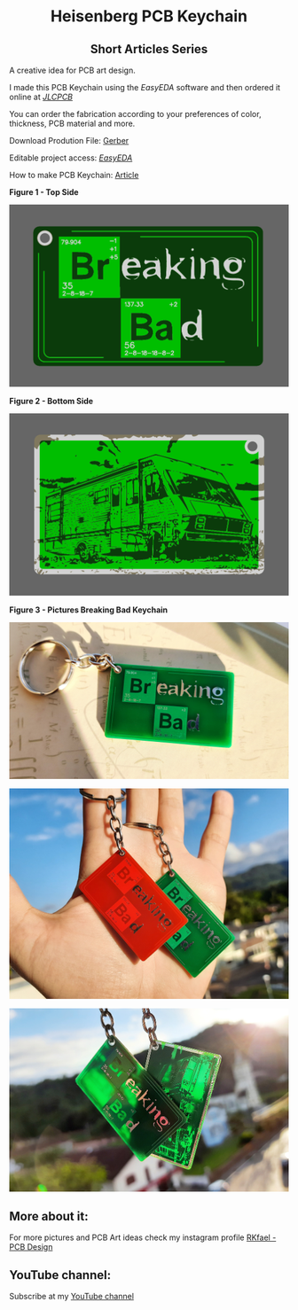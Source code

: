<h1 align="center"> Heisenberg PCB Keychain </h1>

<h2 align="center"> Short Articles Series </h2>

A creative idea for PCB art design.

I made this PCB Keychain using the *EasyEDA* software and then ordered it online at [*JLCPCB*](https://jlcpcb.com/IRG)

You can order the fabrication according to your preferences of color, thickness, PCB material and more.

Download Prodution File: [Gerber](https://github.com/rkfael/PCB-Keychain-Breaking-Bad/blob/main/Gerber_BREAKING_BAD_KEYCHAIN_2021-09-02.zip)

Editable project access: [*EasyEDA*](https://oshwlab.com/rkfael/braking_bad_keychain)

How to make PCB Keychain: [Article](https://github.com/rkfael/PCB-Keychain)

**Figure 1 - Top Side**

![showcase](https://github.com/rkfael/PCB-Keychain-Breaking-Bad/blob/main/rootimages/Top%20Side.png)

**Figure 2 - Bottom Side**

![showcase](https://github.com/rkfael/PCB-Keychain-Breaking-Bad/blob/main/rootimages/Bottom%20Side.png)

**Figure 3 - Pictures Breaking Bad Keychain**

![showcase](https://github.com/rkfael/PCB-Keychain-Breaking-Bad/blob/main/rootimages/3.jpg)

![showcase](https://github.com/rkfael/PCB-Keychain-Breaking-Bad/blob/main/rootimages/2.jpg)

![showcase](https://github.com/rkfael/PCB-Keychain-Breaking-Bad/blob/main/rootimages/10.jpg)

## More about it:

For more pictures and PCB Art ideas check my instagram profile [RKfael - PCB Design](https://www.instagram.com/rkfael_pcb_design/)

## YouTube channel:

Subscribe at my [YouTube channel](https://www.youtube.com/channel/UCUXV45PUONuPi8HNMYXnK5g)

